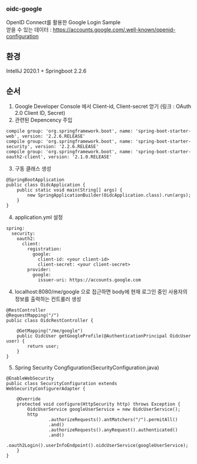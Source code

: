 ### oidc-google
OpenID Connect를 활용한 Google Login Sample  
얻을 수 있는 데이터 : https://accounts.google.com/.well-known/openid-configuration
## 환경
IntelliJ 2020.1 + Springboot 2.2.6
## 순서
1. Google Developer Console 에서  Client-id, Client-secret 얻기 (링크 : OAuth 2.0 Client ID, Secret)
2. 관련된 Depencency 주입
```$xslt
compile group: 'org.springframework.boot', name: 'spring-boot-starter-web', version: '2.2.6.RELEASE'
compile group: 'org.springframework.boot', name: 'spring-boot-starter-security', version: '2.2.6.RELEASE'
compile group: 'org.springframework.boot', name: 'spring-boot-starter-oauth2-client', version: '2.1.0.RELEASE'
```
3. 구동 클래스 생성
```$xslt
@SpringBootApplication
public class OidcApplication {
    public static void main(String[] args) {
        new SpringApplicationBuilder(OidcApplication.class).run(args);
    }
}

```
4. application.yml 설정
```$xslt
spring:
  security:
    oauth2:
      client:
        registration:
          google:
            client-id: <your client-id>
            client-secret: <your client-secret>
        provider:
          google:
            issuer-uri: https://accounts.google.com
```
4. localhost:8080/me/google 으로 접근하면 body에 현재 로그인 중인 사용자의 정보를 출력하는 컨트롤러 생성
```$xslt
@RestController
@RequestMapping("/")
public class OidcRestController {

    @GetMapping("/me/google")
    public OidcUser getGoogleProfile(@AuthenticationPrincipal OidcUser user) {
        return user;
    }
}
```
5. Spring Security Congfiguration(SecurityConfiguration.java)
```$xslt
@EnableWebSecurity
public class SecurityConfiguration extends WebSecurityConfigurerAdapter {

    @Override
    protected void configure(HttpSecurity http) throws Exception {
        OidcUserService googleUserService = new OidcUserService();
        http
                .authorizeRequests().antMatchers("/").permitAll()
                .and()
                .authorizeRequests().anyRequest().authenticated()
                .and()
                .oauth2Login().userInfoEndpoint().oidcUserService(googleUserService);
    }
}
```